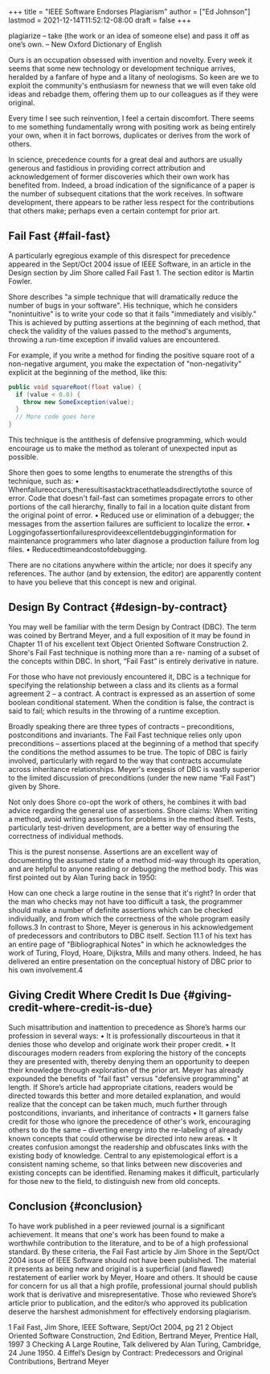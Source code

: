 +++
title = "IEEE Software Endorses Plagiarism"
author = ["Ed Johnson"]
lastmod = 2021-12-14T11:52:12-08:00
draft = false
+++

plagiarize – take (the work or an idea of someone else) and pass it off as one’s own. – New Oxford Dictionary of English

Ours is an occupation obsessed with invention and novelty. Every week it seems that some new technology or development technique arrives, heralded by a fanfare of hype and a litany of neologisms. So keen are we to exploit the community's enthusiasm for newness that we will even take old ideas and rebadge them, offering them up to our colleagues as if they were original.

Every time I see such reinvention, I feel a certain discomfort. There seems to me something fundamentally wrong with positing work as being entirely your own, when it in fact borrows, duplicates or derives from the work of others.

In science, precedence counts for a great deal and authors are usually generous and fastidious in providing correct attribution and acknowledgement of former discoveries which their own work has benefited from. Indeed, a broad indication of the significance of a paper is the number of subsequent citations that the work receives. In software development, there appears to be rather less respect for the contributions that others make; perhaps even a certain contempt for prior art.


## Fail Fast {#fail-fast}

A particularly egregious example of this disrespect for precedence appeared in
the Sept/Oct 2004 issue of IEEE Software, in an article in the Design section by
Jim Shore called Fail Fast 1. The section editor is Martin Fowler.

Shore describes "a simple technique that will dramatically reduce the number of
bugs in your software". His technique, which he considers "nonintuitive" is to
write your code so that it fails "immediately and visibly." This is achieved by
putting assertions at the beginning of each method, that check the validity of
the values passed to the method's arguments, throwing a run-time exception if
invalid values are encountered.

For example, if you write a method for finding the positive square root of a
non-negative argument, you make the expectation of "non-negativity" explicit at
the beginning of the method, like this:

```java
public void squareRoot(float value) {
  if (value < 0.0) {
    throw new SomeException(value);
  }
  // More code goes here
}
```

This technique is the antithesis of defensive programming, which would encourage
us to make the method as tolerant of unexpected input as possible.

Shore then goes to some lengths to enumerate the strengths of this technique, such as:
• Whenfailureoccurs,theresultisastacktracethatleadsdirectlytothe source of error. Code that doesn't fail-fast can sometimes propagate errors to other portions of the call hierarchy, finally to fail in a location quite distant from the original point of error.
• Reduced use or elimination of a debugger; the messages from the assertion failures are sufficient to localize the error.
• Loggingofassertionfailuresprovideexcellentdebugginginformation for maintenance programmers who later diagnose a production failure from log files.
• Reducedtimeandcostofdebugging.

There are no citations anywhere within the article; nor does it specify any
references. The author (and by extension, the editor) are apparently content to
have you believe that this concept is new and original.


## Design By Contract {#design-by-contract}

You may well be familiar with the term Design by Contract (DBC). The term was
coined by Bertrand Meyer, and a full exposition of it may be found in Chapter 11
of his excellent text Object Oriented Software Construction 2. Shore's Fail Fast
technique is nothing more than a re- naming of a subset of the concepts within
DBC. In short, “Fail Fast” is entirely derivative in
nature.

For those who have not previously encountered it, DBC is a technique for
specifying the relationship between a class and its clients as a formal
agreement 2 – a contract. A contract is expressed as an assertion of
some boolean conditional statement. When the condition is false, the contract is
said to fail; which results in the throwing of a runtime exception.

Broadly speaking there are three types of contracts – preconditions,
postconditions and invariants. The Fail Fast technique relies only upon
preconditions – assertions placed at the beginning of a method that
specify the conditions the method assumes to be true. The topic of DBC is fairly
involved, particularly with regard to the way that contracts accumulate across
inheritance relationships. Meyer's exegesis of DBC is vastly superior to the
limited discussion of preconditions (under the new name “Fail
Fast”) given by Shore.

Not only does Shore co-opt the work of others, he combines it with bad advice
regarding the general use of assertions. Shore claims: When writing a method,
avoid writing assertions for problems in the method itself. Tests, particularly
test-driven development, are a better way of ensuring the correctness of
individual methods.

This is the purest nonsense. Assertions are an excellent way of documenting the
assumed state of a method mid-way through its operation, and are helpful to
anyone reading or debugging the method body. This was first pointed out by Alan
Turing back in 1950:

How can one check a large routine in the sense that it's right? In order that
the man who checks may not have too difficult a task, the programmer should make
a number of definite assertions which can be checked individually, and from
which the correctness of the whole program easily follows.3 In contrast to
Shore, Meyer is generous in his acknowledgement of predecessors and contributors
to DBC itself. Section 11.1 of his text has an entire page of "Bibliographical
Notes" in which he acknowledges the work of Turing, Floyd, Hoare, Dijkstra,
Mills and many others. Indeed, he has delivered an entire presentation on the
conceptual history of DBC prior to his own involvement.4


## Giving Credit Where Credit Is Due {#giving-credit-where-credit-is-due}

Such misattribution and inattention to precedence as Shore’s harms our profession in several ways:
• It is professionally discourteous in that it denies those who develop and originate work their proper credit.
• It discourages modern readers from exploring the history of the concepts they are presented with, thereby denying them an opportunity to deepen their knowledge through exploration of the prior art. Meyer has already expounded the benefits of "fail fast" versus "defensive programming" at length. If Shore’s article had appropriate citations, readers would be directed towards this better and more detailed explanation, and would realize that the concept can be taken much, much further through postconditions, invariants, and inheritance of contracts
• It garners false credit for those who ignore the precedence of other's work, encouraging others to do the same – diverting energy into the re-labeling of already known concepts that could otherwise be directed into new areas.
• It creates confusion amongst the readership and obfuscates links with the existing body of knowledge. Central to any epistemological effort is a consistent naming scheme, so that links between new discoveries and existing concepts can be identified. Renaming makes it difficult, particularly for those new to the field, to distinguish new from old concepts.


## Conclusion {#conclusion}

To have work published in a peer reviewed journal is a significant achievement.
It means that one's work has been found to make a worthwhile contribution to the
literature, and to be of a high professional standard. By these criteria, the
Fail Fast article by Jim Shore in the Sept/Oct 2004 issue of IEEE Software
should not have been published. The material it presents as being new and
original is a superficial (and flawed) restatement of earlier work by Meyer,
Hoare and others. It should be cause for concern for us all that a high profile,
professional journal should publish work that is derivative and
misrepresentative. Those who reviewed Shore’s article prior to
publication, and the editor/s who approved its publication deserve the harshest
admonishment for effectively endorsing plagiarism.

1 Fail Fast, Jim Shore, IEEE Software, Sept/Oct 2004, pg 21
2 Object Oriented Software Construction, 2nd Edition, Bertrand Meyer, Prentice Hall, 1997 3 Checking A Large Routine, Talk delivered by Alan Turing, Cambridge, 24 June 1950.
4 Eiffel’s Design by Contract: Predecessors and Original Contributions, Bertrand Meyer
